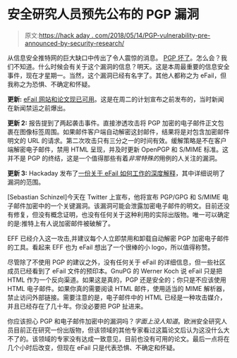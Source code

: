 # 安全研究人员预先公布的 PGP 漏洞

> 原文:[https://hack aday . com/2018/05/14/PGP-vulnerability-pre-announced-by-security-research/](https://hackaday.com/2018/05/14/pgp-vulnerability-pre-announced-by-security-researcher/)

从信息安全推特网的巨大缺口中传出了令人震惊的消息。 [PGP 坏了](https://twitter.com/seecurity/status/995906576170053633)。怎么会？我们不知道。什么时候会有关于这个漏洞的信息？明天。这是本周最重要的信息安全事件，现在才星期一。当然，这个漏洞已经有名字了。其他人都称之为 eFail，但我称之为恐惧、不确定和怀疑。

**更新:** [eFail 网站和论文现已可用](https://www.meetup.com/Hardware-Developers-Didactic-Galactic/events/250456428/)。这是在周二的计划宣布之前发布的，当时新闻在新闻禁运之前爆出。

**更新 2:** 报告提到了两起袭击事件。直接渗透攻击将 PGP 加密的电子邮件正文包裹在图像标签周围。如果邮件客户端自动解密这封邮件，结果将是对包含加密邮件明文的 URL 的请求。第二次攻击只有三分之一的时间有效。缓解策略是不在客户端解密电子邮件，禁用 HTML 呈现，并及时更新 OpenPGP 和 S/MIME 标准。这并不是 PGP 的终结，这是一个值得那些有着*非常特殊的*用例的人关注的漏洞。

**更新 3:** Hackaday 发布了[一份关于 eFail 如何工作的深度解释](https://hackaday.com/2018/05/21/explaining-efail-and-why-it-isnt-the-end-of-email-privacy/)，其中详细说明了漏洞的范围。

[Sebastian Schinzel]今天在 Twitter 上宣布，他将宣布 PGP/GPG 和 S/MIME 电子邮件加密中的一个关键漏洞。该漏洞可能会泄露加密电子邮件的明文。目前还没有修复，但没有概念证明，也没有任何关于这种利用的实际出版物。唯一可以确定的是:推特上有人说加密邮件被破解了。

EFF 已经介入这一攻击,并建议每个人立即禁用和卸载自动解密 PGP 加密电子邮件的工具。看起来 EFF 也为 eFail 想出了一个很棒的小 logo，所以值得称赞。

尽管除了不使用 PGP 的建议之外，没有任何关于 eFail 的详细信息，但一些社区成员已经看到了 eFail 文件的预印本。GnuPG 的 Werner Koch 说 eFail 只是把 HTML 作为一个反向渠道。如果这是真的，PGP 还是安全的；你只是不应该使用 HTML 电子邮件。如果你真的需要阅读 HTML 邮件，使用适当的 MIME 解析器，禁止访问外部链接。需要注意的是，电子邮件中的 HTML 已经是一种攻击媒介，并且已经存在了几十年。你没必要把 PGP 扯进来。

你应该担心 PGP 和电子邮件加密中的漏洞吗？*字面上没人知道*。欧洲安全研究人员目前正在研究一份出版物，但该领域的其他专家看过这篇论文后认为这没什么大不了的。该领域的专家没有达成一致意见，目前也没有可用的论文。最后一点将在几个小时后改变，但现在 eFail 只是代表恐惧、不确定和怀疑。